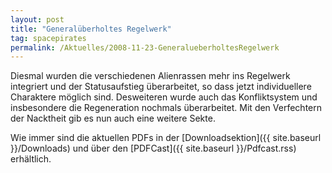 ```yaml
---
layout: post
title: "Generalüberholtes Regelwerk"
tag: spacepirates
permalink: /Aktuelles/2008-11-23-GeneralueberholtesRegelwerk
---
```


Diesmal wurden die verschiedenen Alienrassen mehr ins Regelwerk integriert und der Statusaufstieg überarbeitet, so dass jetzt individuellere Charaktere möglich sind. Desweiteren wurde auch das Konfliktsystem und insbesondere die Regeneration nochmals überarbeitet. Mit den Verfechtern der Nacktheit gib es nun auch eine weitere Sekte.

Wie immer sind die aktuellen PDFs in der [Downloadsektion]({{ site.baseurl }}/Downloads) und über den [PDFCast]({{ site.baseurl }}/Pdfcast.rss) erhältlich.


